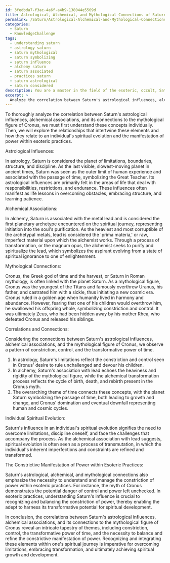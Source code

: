 ```yaml
---
id: 3fedbda7-f3ac-4a6f-a4b9-138044e5509d
title: Astrological, Alchemical, and Mythological Connections of Saturn
permalink: /Saturn/Astrological-Alchemical-and-Mythological-Connections-of-Saturn/
categories:
  - Saturn
  - KnowledgeChallenge
tags:
  - understanding saturn
  - astrology saturn
  - saturn mythological
  - saturn symbolizing
  - saturn influence
  - alchemy saturn
  - saturn associated
  - practices saturn
  - saturn astrological
  - saturn considered
description: You are a master in the field of the esoteric, occult, Saturn and Education. You are a writer of tests, challenges, books and deep knowledge on Saturn for initiates and students to gain deep insights and understanding from. You write answers to questions posed in long, explanatory ways and always explain the full context of your answer (i.e., related concepts, formulas, examples, or history), as well as the step-by-step thinking process you take to answer the challenges. Be rigorous and thorough, and summarize the key themes, ideas, and conclusions at the end.
excerpt: > 
  Analyze the correlation between Saturn's astrological influences, alchemical associations, and its connections to the mythological figure of Cronus, while explaining the role this celestial body plays in the progression of an individual's spiritual evolution and the constrictive manifestation of power within esoteric practices.
---
```

To thoroughly analyze the correlation between Saturn's astrological influences, alchemical associations, and its connections to the mythological figure of Cronus, we must first understand these concepts individually. Then, we will explore the relationships that intertwine these elements and how they relate to an individual's spiritual evolution and the manifestation of power within esoteric practices.

Astrological Influences:

In astrology, Saturn is considered the planet of limitations, boundaries, structure, and discipline. As the last visible, slowest-moving planet in ancient times, Saturn was seen as the outer limit of human experience and associated with the passage of time, symbolizing the Great Teacher. Its astrological influences are primarily felt in the areas of life that deal with responsibilities, restrictions, and endurance. These influences often manifest as life lessons in overcoming obstacles, embracing structure, and learning patience.

Alchemical Associations:

In alchemy, Saturn is associated with the metal lead and is considered the first planetary archetype encountered on the spiritual journey, representing initiation into the soul's purification. As the heaviest and most corruptible of the archetypal metals, lead is considered the 'prima materia,' or raw, imperfect material upon which the alchemist works. Through a process of transformation, or the magnum opus, the alchemist seeks to purify and spiritualize the lead, which symbolizes the aspirant evolving from a state of spiritual ignorance to one of enlightenment.

Mythological Connections:

Cronus, the Greek god of time and the harvest, or Saturn in Roman mythology, is often linked with the planet Saturn. As a mythological figure, Cronus was the youngest of the Titans and famously overthrew Uranus, his father, and castrated him with a sickle, thus initiating a new cosmic era. Cronus ruled in a golden age when humanity lived in harmony and abundance. However, fearing that one of his children would overthrow him, he swallowed his offspring whole, symbolizing constriction and control. It was ultimately Zeus, who had been hidden away by his mother Rhea, who defeated Cronus and released his siblings.

Correlations and Connections:

Considering the connections between Saturn's astrological influences, alchemical associations, and the mythological figure of Cronus, we observe a pattern of constriction, control, and the transformative power of time.

1. In astrology, Saturn's limitations reflect the constriction and control seen in Cronus' desire to rule unchallenged and devour his children.
2. In alchemy, Saturn's association with lead echoes the heaviness and rigidity of the mythological figure, while the alchemical transformation process reflects the cycle of birth, death, and rebirth present in the Cronus myth.
3. The overarching theme of time connects these concepts, with the planet Saturn symbolizing the passage of time, both leading to growth and change, and Cronus' domination and eventual downfall representing human and cosmic cycles.

Individual Spiritual Evolution:

Saturn's influence in an individual's spiritual evolution signifies the need to overcome limitations, discipline oneself, and face the challenges that accompany the process. As the alchemical association with lead suggests, spiritual evolution is often seen as a process of transmutation, in which the individual's inherent imperfections and constraints are refined and transformed.

The Constrictive Manifestation of Power within Esoteric Practices:

Saturn's astrological, alchemical, and mythological connections also emphasize the necessity to understand and manage the constriction of power within esoteric practices. For instance, the myth of Cronus demonstrates the potential danger of control and power left unchecked. In esoteric practices, understanding Saturn's influence is crucial to recognizing and balancing the constriction of power, thereby enabling the adept to harness its transformative potential for spiritual development.

In conclusion, the correlations between Saturn's astrological influences, alchemical associations, and its connections to the mythological figure of Cronus reveal an intricate tapestry of themes, including constriction, control, the transformative power of time, and the necessity to balance and refine the constrictive manifestation of power. Recognizing and integrating these elements within one's spiritual journey is imperative for overcoming limitations, embracing transformation, and ultimately achieving spiritual growth and development.
